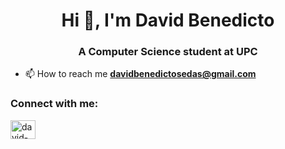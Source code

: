 <h1 align="center">Hi 👋, I'm David Benedicto</h1>
<h3 align="center">A Computer Science student at UPC</h3>

- 📫 How to reach me **davidbenedictosedas@gmail.com**

<h3 align="left">Connect with me:</h3>
<p align="left">
<a href="https://linkedin.com/in/david-benedicto" target="blank"><img align="center" src="https://raw.githubusercontent.com/rahuldkjain/github-profile-readme-generator/master/src/images/icons/Social/linked-in-alt.svg" alt="david-benedicto" height="30" width="40" /></a>
</p>
